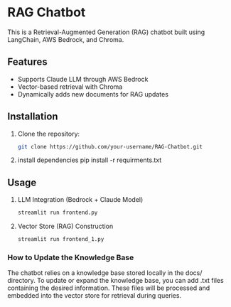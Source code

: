 # RAG Chatbot

This is a Retrieval-Augmented Generation (RAG) chatbot built using LangChain, AWS Bedrock, and Chroma.

## Features
- Supports Claude LLM through AWS Bedrock
- Vector-based retrieval with Chroma
- Dynamically adds new documents for RAG updates

## Installation
1. Clone the repository:
   ```bash
   git clone https://github.com/your-username/RAG-Chatbot.git

2. install dependencies
    pip install -r requirments.txt

## Usage
1. LLM Integration (Bedrock + Claude Model)
    ```bash
    streamlit run frontend.py

2. Vector Store (RAG) Construction
    ```bash
    streamlit run frontend_1.py

### How to Update the Knowledge Base

The chatbot relies on a knowledge base stored locally in the docs/ directory. To update or expand the knowledge base, you can add .txt files containing the desired information. These files will be processed and embedded into the vector store for retrieval during queries.